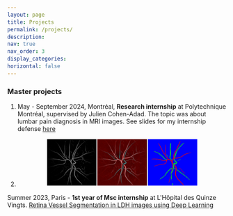```yaml
---
layout: page
title: Projects
permalink: /projects/
description: 
nav: true
nav_order: 3
display_categories: 
horizontal: false
---
```


### Master projects

1. May - September 2024, Montréal, <b>Research internship</b> at Polytechnique Montréal, supervised by Julien Cohen-Adad. The topic was about lumbar pain diagnosis in MRI images. See slides for my internship defense  <a href="/assets/pdf/internship-defense.pdf"> here </a>

2.    <div style="text-align: center;"> <img title="result" alt="Alt text" src="/assets/img/vessel-seg-final.png" width="350" height="110"> </div>  
Summer 2023, Paris - <b>1st year of Msc internship</b> at L'Hôpital des Quinze Vingts. <a href="/projects/retina-vessel-seg/" > Retina Vessel Segmentation in LDH images using Deep Learning </a> 
